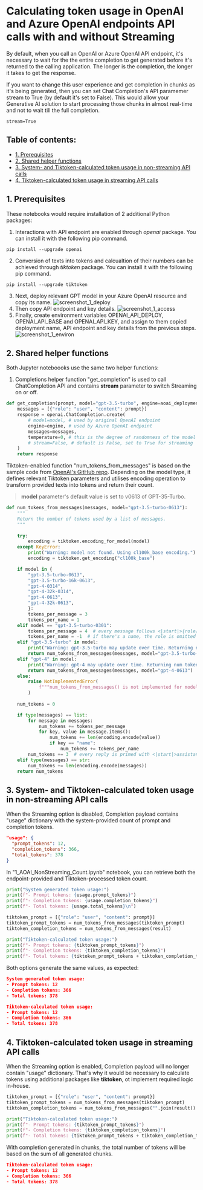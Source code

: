 # Calculating token usage in OpenAI and Azure OpenAI endpoints API calls with and without Streaming
By default, when you call an OpenAI or Azure OpenAI API endpoint, it's necessary to wait for the the entire completion to get generated before it's returned to the calling application. The longer is the completion, the longer it takes to get the response.

If you want to change this user experience and get completion in chunks as it's being generated, then you can set Chat Completion's API paramemer stream to True (by default it's set to False). This would allow your Generative AI solution to start processing those chunks in almost real-time and not to wait till the full completion.
```
stream=True
```

## Table of contents:
- [1. Prerequisites](https://github.com/LazaUK/AOAI-Streaming-TokenUsage#1-prerequisites)
- [2. Shared helper functions](https://github.com/LazaUK/AOAI-Streaming-TokenUsage#2-shared-helper-functions)
- [3. System- and Tiktoken-calculated token usage in non-streaming API calls](https://github.com/LazaUK/AOAI-Streaming-TokenUsage#3-system--and-tiktoken-calculated-token-usage-in-non-streaming-api-calls)
- [4. Tiktoken-calculated token usage in streaming API calls](https://github.com/LazaUK/AOAI-Streaming-TokenUsage#4-tiktoken-calculated-token-usage-in-streaming-api-calls)

## 1. Prerequisites
These notebooks would require installation of 2 additional Python packages:
1. Interactions with API endpoint are enabled through *openai* package. You can install it with the following pip command.
```
pip install --upgrade openai
```
2. Conversion of texts into tokens and calcualtion of their numbers can be achieved through *tiktoken* package. You can install it with the following pip command.
```
pip install --upgrade tiktoken
```
3. Next, deploy relevant GPT model in your Azure OpenAI resource and copy its name.
![screenshot_1_deploy](images/tiktoken_1_deploy.png)
4. Then copy API endpoint and key details.
![screenshot_1_access](images/tiktoken_1_access.png)
5. Finally, create environment variables OPENAI_API_DEPLOY, OPENAI_API_BASE and OPENAI_API_KEY, and assign to them copied deployment name, API endpoint and key details from the previous steps.
![screenshot_1_environ](images/tiktoken_1_environ.png)

## 2. Shared helper functions
Both Jupyter noteboooks use the same two helper functions:
1. Completions helper function "get_completion" is used to call ChatCompletion API and contains **stream** parameter to switch Streaming on or off.
``` Python
def get_completion(prompt, model="gpt-3.5-turbo", engine=aoai_deployment):
    messages = [{"role": "user", "content": prompt}]
    response = openai.ChatCompletion.create(
        # model=model, # used by original OpenAI endpoint
        engine=engine, # used by Azure OpenAI endpoint
        messages=messages,
        temperature=0, # this is the degree of randomness of the model's output
        # stream=False, # default is False, set to True for streaming
    )
    return response
```
Tiktoken-enabled function "num_tokens_from_messages" is based on the sample code from [OpenAI's GitHub repo](https://github.com/openai/openai-cookbook/blob/main/examples/How_to_count_tokens_with_tiktoken.ipynb). Depending on the model type, it defines relevant Tiktoken parameters and utilises encoding operation to transform provided texts into tokens and return their count.

> **model** parameter's default value is set to v0613 of GPT-35-Turbo. 
``` Python
def num_tokens_from_messages(messages, model="gpt-3.5-turbo-0613"):
    """
    Return the number of tokens used by a list of messages.
    """
    
    try:
        encoding = tiktoken.encoding_for_model(model)
    except KeyError:
        print("Warning: model not found. Using cl100k_base encoding.")
        encoding = tiktoken.get_encoding("cl100k_base")

    if model in {
        "gpt-3.5-turbo-0613",
        "gpt-3.5-turbo-16k-0613",
        "gpt-4-0314",
        "gpt-4-32k-0314",
        "gpt-4-0613",
        "gpt-4-32k-0613",
        }:
        tokens_per_message = 3
        tokens_per_name = 1
    elif model == "gpt-3.5-turbo-0301":
        tokens_per_message = 4  # every message follows <|start|>{role/name}\n{content}<|end|>\n
        tokens_per_name = -1  # if there's a name, the role is omitted
    elif "gpt-3.5-turbo" in model:
        print("Warning: gpt-3.5-turbo may update over time. Returning num tokens assuming gpt-3.5-turbo-0613.")
        return num_tokens_from_messages(messages, model="gpt-3.5-turbo-0613")
    elif "gpt-4" in model:
        print("Warning: gpt-4 may update over time. Returning num tokens assuming gpt-4-0613.")
        return num_tokens_from_messages(messages, model="gpt-4-0613")
    else:
        raise NotImplementedError(
            f"""num_tokens_from_messages() is not implemented for model {model}. See https://github.com/openai/openai-python/blob/main/chatml.md for information on how messages are converted to tokens."""
        )
    
    num_tokens = 0

    if type(messages) == list:
        for message in messages:
            num_tokens += tokens_per_message
            for key, value in message.items():
                num_tokens += len(encoding.encode(value))
                if key == "name":
                    num_tokens += tokens_per_name
        num_tokens += 3  # every reply is primed with <|start|>assistant<|message|>
    elif type(messages) == str:
        num_tokens += len(encoding.encode(messages))
    return num_tokens
```

## 3. System- and Tiktoken-calculated token usage in non-streaming API calls
When the Streaming option is disabled, Completion payload contains "usage" dictionary with the system-provided count of prompt and completion tokens.
``` JSON
"usage": {
  "prompt_tokens": 12,
  "completion_tokens": 366,
  "total_tokens": 378
}
```
In "1_AOAI_NonStreaming_Count.ipynb" notebook, you can retrieve both the endpoint-provided and Tiktoken-processed token count.
``` Python
print("System generated token usage:")
print(f"- Prompt tokens: {usage.prompt_tokens}")
print(f"- Completion tokens: {usage.completion_tokens}")
print(f"- Total tokens: {usage.total_tokens}\n")

tiktoken_prompt = [{"role": "user", "content": prompt}]
tiktoken_prompt_tokens = num_tokens_from_messages(tiktoken_prompt)
tiktoken_completion_tokens = num_tokens_from_messages(result)

print("Tiktoken-calculated token usage:")
print(f"- Prompt tokens: {tiktoken_prompt_tokens}")
print(f"- Completion tokens: {tiktoken_completion_tokens}")
print(f"- Total tokens: {tiktoken_prompt_tokens + tiktoken_completion_tokens}")
```
Both options generate the same values, as expected:
``` JSON
System generated token usage:
- Prompt tokens: 12
- Completion tokens: 366
- Total tokens: 378

Tiktoken-calculated token usage:
- Prompt tokens: 12
- Completion tokens: 366
- Total tokens: 378
```

## 4. Tiktoken-calculated token usage in streaming API calls
When the Streaming option is enabled, Completion payload will no longer contain "usage" dictionary. That's why it would be necessary to calculate tokens using additional packages like **tiktoken**, ot implement required logic in-house.
``` Python
tiktoken_prompt = [{"role": "user", "content": prompt}]
tiktoken_prompt_tokens = num_tokens_from_messages(tiktoken_prompt)
tiktoken_completion_tokens = num_tokens_from_messages("".join(result))

print("Tiktoken-calculated token usage:")
print(f"- Prompt tokens: {tiktoken_prompt_tokens}")
print(f"- Completion tokens: {tiktoken_completion_tokens}")
print(f"- Total tokens: {tiktoken_prompt_tokens + tiktoken_completion_tokens}")
```
With completion generated in chunks, the total number of tokens will be based on the sum of all generated chunks.
``` JSON
Tiktoken-calculated token usage:
- Prompt tokens: 12
- Completion tokens: 366
- Total tokens: 378
```
